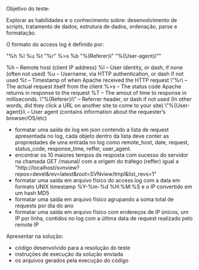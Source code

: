 Objetivo do teste:

Explorar as habilidades e o conhecimento sobre: desenvolvimento de scripts, tratamento de dados, estrutura de dados, ordenação, parse e formatação.

O formato do access log é definido por:

"%h %l %u %t \"%r\" %>s %b \"%{Referer}i\" \"%{User-agent}i\""

%h – Remote host (client IP address)
%l – User identity, or dash, if none (often not used)
%u – Username, via HTTP authentication, or dash if not used
%t – Timestamp of when Apache received the HTTP request
\”%r\ – The actual request itself from the client
%>s – The status code Apache returns in response to the request
%T – The amout of time to response in milliseconds.
\”%{Referer}i\” – Referrer header, or dash if not used  (In other words, did they click a URL on another site to come to your site)
\”%{User-agent}i\ – User agent (contains information about the requester’s browser/OS/etc)

- formatar uma saída do log em json contendo a lista de request apresentada no log, cada objeto dentro da lista deve conter as propriedades de uma entrada no log como remote_host, date, request, status_code, response_time, reffer, user_agent.
- encontrar os 10 maiores tempos de resposta com sucesso do servidor na chamada GET /maunal/ com a origem do tráfego (reffer) igual a "http://localhost/svnview?repos=devel&rev=latest&root=SVNview/tmpl&list_revs=1"
- formatar uma saída em arquivo físico do access.log com a data em formato UNIX timestamp %Y-%m-%d %H:%M:%S e o IP convertido em um hash MD5
- formatar uma saída em arquivo físico agrupando a soma total de requests por dia do ano
- formatar uma saída em arquivo físico com endereços de IP únicos, um IP por linha, contidos no log com a última data de request realizado pelo remote IP

Apresentar na solução:

- código desenvolvido para a resolução do teste
- instruções de execução da solução enviada
- os arquivos gerados pela execução do código
